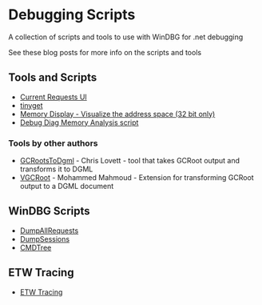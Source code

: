 # Debugging Scripts

A collection of scripts and tools to use with WinDBG for .net debugging

See these blog posts for more info on the scripts and tools

## Tools and Scripts

- [Current Requests UI](https://www.tessferrandez.com/debugging/dotnet/2008/08/28/creating-a-ui-module-for-iis7-to-watch-current-requests.html)
- [tinyget](https://www.tessferrandez.com/debugging/dotnet/labs/2008/02/04/debugging-demos-setup-instructions.html)
- [Memory Display - Visualize the address space (32 bit only)](https://www.tessferrandez.com/debugging/dotnet/memory/2009/04/23/show-me-the-memory.html)
- [Debug Diag Memory Analysis script](https://www.tessferrandez.com/debugging/dotnet/memory/2009/05/12/debug-diag-script-for-troubleshooting-net-20-memory-leaks.html)

### Tools by other authors

- [GCRootsToDgml](https://www.tessferrandez.com/debugging/dotnet/memory/2010/03/03/tool-for-generating-dgml-graphs.html) - Chris Lovett - tool that takes GCRoot output and transforms it to DGML
- [VGCRoot](https://www.tessferrandez.com/debugging/dotnet/memory/2010/03/03/tool-for-generating-dgml-graphs.html) - Mohammed Mahmoud - Extension for transforming GCRoot output to a DGML document

## WinDBG Scripts

- [DumpAllRequests](https://www.tessferrandez.com/debugging/aspnet/script/2007/09/12/debugging-script-dumping-out-current-and-recent-aspnet-requests.html)
- [DumpSessions](https://www.tessferrandez.com/debugging/aspnet/script/2007/09/18/debugging-script-dumping-out-aspnet-session-contents.html)
- [CMDTree](https://www.tessferrandez.com/debugging/dotnet/2008/09/18/making-it-easier-to-debug-net-dumps-using-cmdtree.html)

## ETW Tracing

- [ETW Tracing](https://www.tessferrandez.com/debugging/dotnet/2008/11/06/troubleshooting-appdomain-restarts-and-other-issues-with-ETW-tracing.html)

